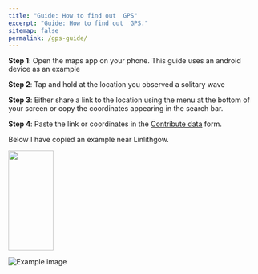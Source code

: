 ```yaml
---
title: "Guide: How to find out  GPS"
excerpt: "Guide: How to find out  GPS."
sitemap: false
permalink: /gps-guide/
---
```


**Step 1**: Open the maps app on your phone. This guide uses an android device as an example 

**Step 2**: Tap and hold at the location you observed a solitary wave

**Step 3**: Either share a link to the location using the menu at the bottom of your screen or copy the coordinates appearing in the search bar.

**Step 4**: Paste the link or coordinates in the [Contribute data](/submit-data/) form.

Below I have copied an example near Linlithgow.

 <img src="https://user-images.githubusercontent.com/108955232/178766457-bcd5a2f0-a1b4-48ef-ac05-da8481c41c8b.jpg"  width="90" height="200">

![Example image](https://user-images.githubusercontent.com/108955232/178766457-bcd5a2f0-a1b4-48ef-ac05-da8481c41c8b.jpg)

